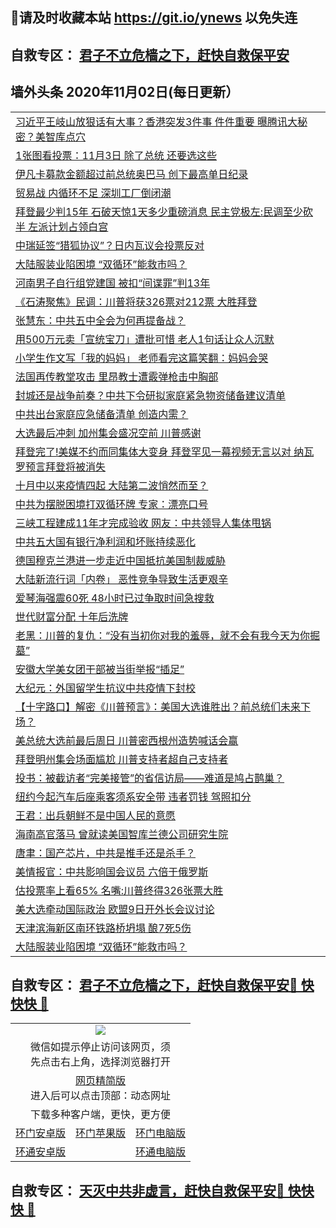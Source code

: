 ## 📩请及时收藏本站 https://git.io/ynews 以免失连</a>
## 自救专区： [君子不立危樯之下，赶快自救保平安 ](https://github.com/pwgy/td/blob/master/README.md)

## 墙外头条 2020年11月02日(每日更新）

 <table>
<tr><td colspan="2" align="left"><a href="https://xdkiug.azureedge.net/?name=c1240779&key=krgexxuardvhjliu&from=gy2">习近平王岐山放狠话有大事？香港突发3件事 件件重要 曝腾讯大秘密？美智库点穴</a></td></tr>
<tr><td colspan="2" align="left"><a href="https://xdkiug.azureedge.net/?name=c1240836&key=krgexxuardvhjliu&from=gy2">1张图看投票：11月3日 除了总统 还要选这些</a></td></tr>
<tr><td colspan="2" align="left"><a href="https://xdkiug.azureedge.net/?name=c1240834&key=krgexxuardvhjliu&from=gy2">伊凡卡募款金额超过前总统奥巴马 创下最高单日纪录</a></td></tr>
<tr><td colspan="2" align="left"><a href="https://xdkiug.azureedge.net/?name=c1240840&key=krgexxuardvhjliu&from=gy2">贸易战 内循环不足 深圳工厂倒闭潮</a></td></tr>
<tr><td colspan="2" align="left"><a href="https://xdkiug.azureedge.net/?name=c1240799&key=krgexxuardvhjliu&from=gy2">拜登最少判15年 石破天惊1天多少重磅消息 民主党极左:民调至少砍半 左派计划占领白宫</a></td></tr>
<tr><td colspan="2" align="left"><a href="https://xdkiug.azureedge.net/?name=c1240772&key=krgexxuardvhjliu&from=gy2">中瑞延签“猎狐协议”？日内瓦议会投票反对</a></td></tr>
<tr><td colspan="2" align="left"><a href="https://xdkiug.azureedge.net/?name=c1240841&key=krgexxuardvhjliu&from=gy2">大陆服装业陷困境 “双循环”能救市吗？</a></td></tr>
<tr><td colspan="2" align="left"><a href="https://xdkiug.azureedge.net/?name=c1240842&key=krgexxuardvhjliu&from=gy2">河南男子自行组党建国 被扣“间谍罪”判13年</a></td></tr>
<tr><td colspan="2" align="left"><a href="https://xdkiug.azureedge.net/?name=c1240787&key=krgexxuardvhjliu&from=gy2">《石涛聚焦》民调：川普将获326票对212票 大胜拜登</a></td></tr>
<tr><td colspan="2" align="left"><a href="https://xdkiug.azureedge.net/?name=c1240645&key=krgexxuardvhjliu&from=gy2">张慧东：中共五中全会为何再提备战？</a></td></tr>
<tr><td colspan="2" align="left"><a href="https://xdkiug.azureedge.net/?name=c1240798&key=krgexxuardvhjliu&from=gy2">用500万元卖「宣统宝刀」遭批可惜 老人1句话让众人沉默</a></td></tr>
<tr><td colspan="2" align="left"><a href="https://xdkiug.azureedge.net/?name=c1240793&key=krgexxuardvhjliu&from=gy2">小学生作文写「我的妈妈」 老师看完这篇笑翻：妈妈会哭</a></td></tr>
<tr><td colspan="2" align="left"><a href="https://xdkiug.azureedge.net/?name=c1240835&key=krgexxuardvhjliu&from=gy2">法国再传教堂攻击 里昂教士遭霰弹枪击中胸部</a></td></tr>
<tr><td colspan="2" align="left"><a href="https://xdkiug.azureedge.net/?name=c1240804&key=krgexxuardvhjliu&from=gy2">封城还是战争前奏？中共下令研拟家庭紧急物资储备建议清单</a></td></tr>
<tr><td colspan="2" align="left"><a href="https://xdkiug.azureedge.net/?name=c1240808&key=krgexxuardvhjliu&from=gy2">中共出台家庭应急储备清单 创造内需？</a></td></tr>
<tr><td colspan="2" align="left"><a href="https://xdkiug.azureedge.net/?name=c1240830&key=krgexxuardvhjliu&from=gy2">大选最后冲刺 加州集会盛况空前 川普感谢</a></td></tr>
<tr><td colspan="2" align="left"><a href="https://xdkiug.azureedge.net/?name=c1240792&key=krgexxuardvhjliu&from=gy2">拜登完了!美媒不约而同集体大变身 拜登罕见一幕视频无言以对 纳瓦罗预言拜登将被消失</a></td></tr>
<tr><td colspan="2" align="left"><a href="https://xdkiug.azureedge.net/?name=c1240802&key=krgexxuardvhjliu&from=gy2">十月中以来疫情四起 大陆第二波悄然而至？</a></td></tr>
<tr><td colspan="2" align="left"><a href="https://xdkiug.azureedge.net/?name=c1240832&key=krgexxuardvhjliu&from=gy2">中共为摆脱困境打双循环牌 专家：漂亮口号</a></td></tr>
<tr><td colspan="2" align="left"><a href="https://xdkiug.azureedge.net/?name=c1240813&key=krgexxuardvhjliu&from=gy2">三峡工程建成11年才完成验收 网友：中共领导人集体甩锅</a></td></tr>
<tr><td colspan="2" align="left"><a href="https://xdkiug.azureedge.net/?name=c1240838&key=krgexxuardvhjliu&from=gy2">中共五大国有银行净利润和坏账持续恶化</a></td></tr>
<tr><td colspan="2" align="left"><a href="https://xdkiug.azureedge.net/?name=c1240805&key=krgexxuardvhjliu&from=gy2">德国穆克兰港进一步走近中国抵抗美国制裁威胁</a></td></tr>
<tr><td colspan="2" align="left"><a href="https://xdkiug.azureedge.net/?name=c1240812&key=krgexxuardvhjliu&from=gy2">大陆新流行词「内卷」 恶性竞争导致生活更艰辛</a></td></tr>
<tr><td colspan="2" align="left"><a href="https://xdkiug.azureedge.net/?name=c1240833&key=krgexxuardvhjliu&from=gy2">爱琴海强震60死 48小时已过争取时间急搜救</a></td></tr>
<tr><td colspan="2" align="left"><a href="https://xdkiug.azureedge.net/?name=c1240811&key=krgexxuardvhjliu&from=gy2">世代财富分配 十年后洗牌</a></td></tr>
<tr><td colspan="2" align="left"><a href="https://xdkiug.azureedge.net/?name=c1240788&key=krgexxuardvhjliu&from=gy2">老黑：川普的复仇：“没有当初你对我的羞辱，就不会有我今天为你掘墓”</a></td></tr>
<tr><td colspan="2" align="left"><a href="https://xdkiug.azureedge.net/?name=c1240816&key=krgexxuardvhjliu&from=gy2">安徽大学美女团干部被当街举报“插足”</a></td></tr>
<tr><td colspan="2" align="left"><a href="https://xdkiug.azureedge.net/?name=c1240831&key=krgexxuardvhjliu&from=gy2">大纪元：外国留学生抗议中共疫情下封校</a></td></tr>
<tr><td colspan="2" align="left"><a href="https://xdkiug.azureedge.net/?name=c1240431&key=krgexxuardvhjliu&from=gy2">【十字路口】解密《川普预言》：美国大选谁胜出？前总统们未来下场？</a></td></tr>
<tr><td colspan="2" align="left"><a href="https://xdkiug.azureedge.net/?name=c1240814&key=krgexxuardvhjliu&from=gy2">美总统大选前最后周日 川普密西根州造势喊话会赢</a></td></tr>
<tr><td colspan="2" align="left"><a href="https://xdkiug.azureedge.net/?name=c1240823&key=krgexxuardvhjliu&from=gy2">拜登明州集会场面尴尬 川普支持者超自己支持者</a></td></tr>
<tr><td colspan="2" align="left"><a href="https://xdkiug.azureedge.net/?name=c1240778&key=krgexxuardvhjliu&from=gy2">投书：被截访者“完美接管”的省信访局——难道是鸠占鹊巢？</a></td></tr>
<tr><td colspan="2" align="left"><a href="https://xdkiug.azureedge.net/?name=c1240839&key=krgexxuardvhjliu&from=gy2">纽约今起汽车后座乘客须系安全带 违者罚钱 驾照扣分</a></td></tr>
<tr><td colspan="2" align="left"><a href="https://xdkiug.azureedge.net/?name=c1240818&key=krgexxuardvhjliu&from=gy2">王君：出兵朝鲜不是中国人民的意愿</a></td></tr>
<tr><td colspan="2" align="left"><a href="https://xdkiug.azureedge.net/?name=c1240803&key=krgexxuardvhjliu&from=gy2">海南高官落马 曾就读美国智库兰德公司研究生院</a></td></tr>
<tr><td colspan="2" align="left"><a href="https://xdkiug.azureedge.net/?name=c1240720&key=krgexxuardvhjliu&from=gy2">唐聿：国产芯片，中共是推手还是杀手？</a></td></tr>
<tr><td colspan="2" align="left"><a href="https://xdkiug.azureedge.net/?name=c1240829&key=krgexxuardvhjliu&from=gy2">美情报官：中共影响国会议员 六倍于俄罗斯</a></td></tr>
<tr><td colspan="2" align="left"><a href="https://xdkiug.azureedge.net/?name=c1240827&key=krgexxuardvhjliu&from=gy2">估投票率上看65% 名嘴:川普终得326张票大胜</a></td></tr>
<tr><td colspan="2" align="left"><a href="https://xdkiug.azureedge.net/?name=c1240794&key=krgexxuardvhjliu&from=gy2">美大选牵动国际政治 欧盟9日开外长会议讨论</a></td></tr>
<tr><td colspan="2" align="left"><a href="https://xdkiug.azureedge.net/?name=c1240796&key=krgexxuardvhjliu&from=gy2">天津滨海新区南环铁路桥坍塌 酿7死5伤</a></td></tr>
<tr><td colspan="2" align="left"><a href="https://xdkiug.azureedge.net/?name=c1240801&key=krgexxuardvhjliu&from=gy2">大陆服装业陷困境 “双循环”能救市吗？</a></td></tr>

</table>

 ## 自救专区： [君子不立危樯之下，赶快自救保平安🍎 快快快 📩](https://github.com/pwgy/td/blob/master/README.md)
 
<table>
  <tr>
    <td colspan="3" align="center"><img src="https://cdn.jsdelivr.net/gh/opipe/up/oGate65.jpg"/></td>
  </tr>
  <tr>
    <td colspan="3" align="center">微信如提示停止访问该网页，须<br/>先点击右上角，选择浏览器打开</td>
  <tr>
  <tr>
    <td colspan="3" align="center"><a href="https://gitcdn.xyz/cdn/otiny/up/master/show005.htm">网页精简版</a><br/>进入后可以点击顶部：动态网址</td>
  </tr>
  <tr>
    <td colspan="3" align="center">下载多种客户端，更快，更方便</td>
  <tr>
  <tr>
    <td align="center"><a href="https://cdn.jsdelivr.net/gh/opipe/up/oGatea.apk">环门安卓版</a></td>
    <td align="center"><a href="https://x.co/odisk">环门苹果版</a></td>
    <td align="center"><a href="https://cdn.jsdelivr.net/gh/opipe/up/oGate.zip">环门电脑版</a></td>
  </tr>
  <tr>
    <td align="center"><a href="https://cdn.jsdelivr.net/gh/opipe/up/oPipe.apk">环通安卓版</a></td>
    <td align="center"></td>
    <td align="center"><a href="https://raw.githubusercontent.com/opipe/up/master/oPipe.zip">环通电脑版</a></td>
  </tr>
  
</table>


 ## 自救专区： [天灭中共非虚言，赶快自救保平安🍎 快快快 📩](https://github.com/pwgy/td/blob/master/README.md)
